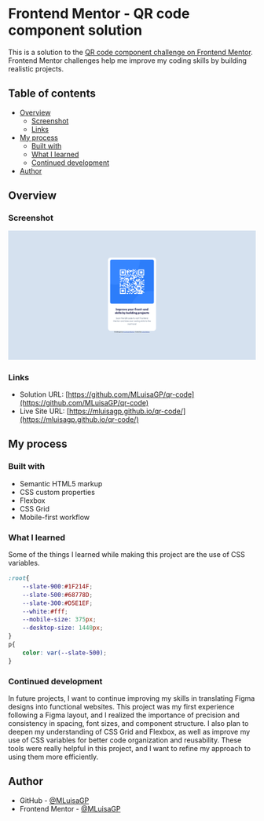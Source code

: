 # Frontend Mentor - QR code component solution

This is a solution to the [QR code component challenge on Frontend Mentor](https://www.frontendmentor.io/challenges/qr-code-component-iux_sIO_H). Frontend Mentor challenges help me improve my coding skills by building realistic projects. 

## Table of contents

- [Overview](#overview)
  - [Screenshot](#screenshot)
  - [Links](#links)
- [My process](#my-process)
  - [Built with](#built-with)
  - [What I learned](#what-i-learned)
  - [Continued development](#continued-development)
- [Author](#author)


## Overview

### Screenshot

![Screen Shot QR](./images/screenshot.png)

### Links

- Solution URL: [https://github.com/MLuisaGP/qr-code](https://github.com/MLuisaGP/qr-code)
- Live Site URL: [https://mluisagp.github.io/qr-code/](https://mluisagp.github.io/qr-code/)

## My process

### Built with

- Semantic HTML5 markup
- CSS custom properties
- Flexbox
- CSS Grid
- Mobile-first workflow

### What I learned

Some of the things I learned while making this project are the use of CSS variables.

```css
:root{
    --slate-900:#1F214F;
    --slate-500:#68778D;
    --slate-300:#D5E1EF;
    --white:#fff;
    --mobile-size: 375px;
    --desktop-size: 1440px;
}
p{
    color: var(--slate-500);
}
```


### Continued development

In future projects, I want to continue improving my skills in translating Figma designs into functional websites. This project was my first experience following a Figma layout, and I realized the importance of precision and consistency in spacing, font sizes, and component structure. I also plan to deepen my understanding of CSS Grid and Flexbox, as well as improve my use of CSS variables for better code organization and reusability. These tools were really helpful in this project, and I want to refine my approach to using them more efficiently.


## Author

- GitHub - [@MLuisaGP](https://github.com/MLuisaGP)
- Frontend Mentor - [@MLuisaGP](https://www.frontendmentor.io/profile/MLuisaGP)
